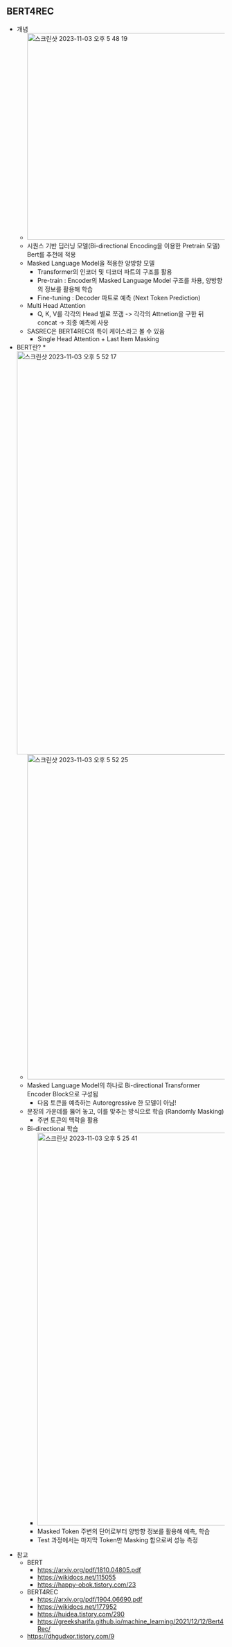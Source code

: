 ## BERT4REC
  * 개념
      * <img width="477" alt="스크린샷 2023-11-03 오후 5 48 19" src="https://github.com/sally-yeom/TIL/assets/61625764/0a83d2a0-4aeb-4c19-91c8-e6a977e507e6">
      * 시퀀스 기반 딥러닝 모델(Bi-directional Encoding을 이용한 Pretrain 모델) Bert를 추천에 적용
      * Masked Language Model을 적용한 양방향 모델
        * Transformer의 인코더 및 디코더 파트의 구조를 활용
        * Pre-train : Encoder의 Masked Language Model 구조를 차용, 양방향의 정보를 활용해 학습
        * Fine-tuning : Decoder 파트로 예측 (Next  Token Prediction)
      * Multi Head Attention
        * Q, K, V를 각각의 Head 별로 쪼갬 -> 각각의 Attnetion을 구한 뒤 concat -> 최종 예측에 사용
      * SASREC은 BERT4REC의 특이 케이스라고 볼 수 있음
        * Single Head Attention + Last Item Masking
  * BERT란?
      *<img width="930" alt="스크린샷 2023-11-03 오후 5 52 17" src="https://github.com/sally-yeom/TIL/assets/61625764/78278d6a-8807-4aa0-9ede-ca67f789c9ff">
      * <img width="750" alt="스크린샷 2023-11-03 오후 5 52 25" src="https://github.com/sally-yeom/TIL/assets/61625764/ddb50fe1-064d-4a4a-b837-72ee2336c4fe">
      * Masked Language Model의 하나로 Bi-directional Transformer Encoder Block으로 구성됨
        * 다음 토큰을 예측하는 Autoregressive 한 모델이 아님!
      * 문장의 가운데를 뚫어 놓고, 이를 맞추는 방식으로 학습 (Randomly Masking)
        * 주변 토큰의 맥락을 활용
      * Bi-directional 학습
        * <img width="906" alt="스크린샷 2023-11-03 오후 5 25 41" src="https://github.com/sally-yeom/TIL/assets/61625764/eff45eb1-d4d1-4b3b-8fe3-3a873e00d31f">
        * Masked Token 주변의 단어로부터 양방향 정보를 활용해 예측, 학습
        * Test 과정에서는 마지막 Token만 Masking 함으로써 성능 측정
   



- 참고
  - BERT
      - https://arxiv.org/pdf/1810.04805.pdf
      - https://wikidocs.net/115055
      - https://happy-obok.tistory.com/23
  - BERT4REC
      - https://arxiv.org/pdf/1904.06690.pdf
      - https://wikidocs.net/177952
      - https://huidea.tistory.com/290
      - https://greeksharifa.github.io/machine_learning/2021/12/12/Bert4Rec/
  - https://dhgudxor.tistory.com/9
